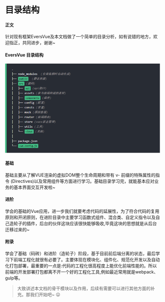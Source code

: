 # 目录结构

#### 正文

针对现有框架EversVue及本文档做了一个简单的目录分析，如有说错的地方，欢迎指正，共同进步，谢谢~

#### EversVue 目录结构

![文件目录](../_images/struture.png)

#### 基础

基础主要从了解VUE渲染的虚拟DOM整个生命周期和带有 v- 前缀的特殊属性的指令 (Directives)以及常用组件等方面进行学习。基础目录学习完，就能基本应对业务的基本界面交互开发啦~

#### 进阶

学会的基础的Vue应用，进一步我们就要考虑代码的延展性，为了符合代码的复用原则和开闭原则，在进阶目录中主要学习函数式组件、混合类、自定义指令以及自己造轮子的插件，后台的伙伴这块应该很快能够吸收,毕竟这块的思想就是从后台迁移过来的~

#### 附录

学会了基础（码砖）和进阶（造轮子）阶段，基于目前前后端分离的状态，最后学习下前端工程化就很有必要了。主要体现在模块化、组件化、规范化开发以及自动化打包部署，最重要的一点是:代码的工程化很高程度上能优化前端性能的。所以前端的开发部署打包都离不开一个好的工程化工具,例如最近常用就是webpack、gulp等。

> 大致讲述本文档的骨干模块以及作用，后续有需要可以进行其他方面的补充。那我们开始吧~
:stuck_out_tongue:

